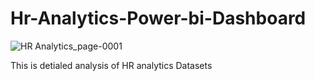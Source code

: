 # Hr-Analytics-Power-bi-Dashboard
![HR Analytics_page-0001](https://github.com/user-attachments/assets/55cde035-6291-49c9-8c3e-3641d8dab8b9)


This is detialed analysis of HR analytics Datasets
